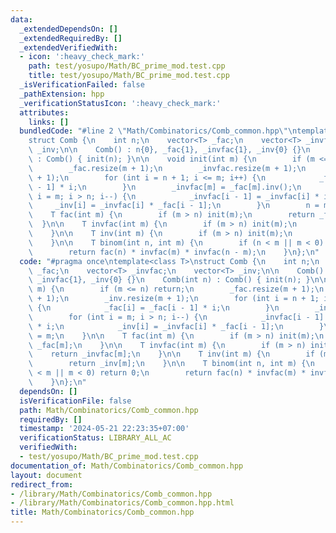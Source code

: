 ```yaml
---
data:
  _extendedDependsOn: []
  _extendedRequiredBy: []
  _extendedVerifiedWith:
  - icon: ':heavy_check_mark:'
    path: test/yosupo/Math/BC_prime_mod.test.cpp
    title: test/yosupo/Math/BC_prime_mod.test.cpp
  _isVerificationFailed: false
  _pathExtension: hpp
  _verificationStatusIcon: ':heavy_check_mark:'
  attributes:
    links: []
  bundledCode: "#line 2 \"Math/Combinatorics/Comb_common.hpp\"\ntemplate<class T>\n\
    struct Comb {\n    int n;\n    vector<T> _fac;\n    vector<T> _invfac;\n    vector<T>\
    \ _inv;\n\n    Comb() : n{0}, _fac{1}, _invfac{1}, _inv{0} {}\n    Comb(int n)\
    \ : Comb() { init(n); }\n\n    void init(int m) {\n        if (m <= n) return;\n\
    \        _fac.resize(m + 1);\n        _invfac.resize(m + 1);\n        _inv.resize(m\
    \ + 1);\n        for (int i = n + 1; i <= m; i++) {\n            _fac[i] = _fac[i\
    \ - 1] * i;\n        }\n        _invfac[m] = _fac[m].inv();\n        for (int\
    \ i = m; i > n; i--) {\n            _invfac[i - 1] = _invfac[i] * i;\n       \
    \     _inv[i] = _invfac[i] * _fac[i - 1];\n        }\n        n = m;\n    }\n\n\
    \    T fac(int m) {\n        if (m > n) init(m);\n        return _fac[m];\n  \
    \  }\n\n    T invfac(int m) {\n        if (m > n) init(m);\n        return _invfac[m];\n\
    \    }\n\n    T inv(int m) {\n        if (m > n) init(m);\n        return _inv[m];\n\
    \    }\n\n    T binom(int n, int m) {\n        if (n < m || m < 0) return 0;\n\
    \        return fac(n) * invfac(m) * invfac(n - m);\n    }\n};\n"
  code: "#pragma once\ntemplate<class T>\nstruct Comb {\n    int n;\n    vector<T>\
    \ _fac;\n    vector<T> _invfac;\n    vector<T> _inv;\n\n    Comb() : n{0}, _fac{1},\
    \ _invfac{1}, _inv{0} {}\n    Comb(int n) : Comb() { init(n); }\n\n    void init(int\
    \ m) {\n        if (m <= n) return;\n        _fac.resize(m + 1);\n        _invfac.resize(m\
    \ + 1);\n        _inv.resize(m + 1);\n        for (int i = n + 1; i <= m; i++)\
    \ {\n            _fac[i] = _fac[i - 1] * i;\n        }\n        _invfac[m] = _fac[m].inv();\n\
    \        for (int i = m; i > n; i--) {\n            _invfac[i - 1] = _invfac[i]\
    \ * i;\n            _inv[i] = _invfac[i] * _fac[i - 1];\n        }\n        n\
    \ = m;\n    }\n\n    T fac(int m) {\n        if (m > n) init(m);\n        return\
    \ _fac[m];\n    }\n\n    T invfac(int m) {\n        if (m > n) init(m);\n    \
    \    return _invfac[m];\n    }\n\n    T inv(int m) {\n        if (m > n) init(m);\n\
    \        return _inv[m];\n    }\n\n    T binom(int n, int m) {\n        if (n\
    \ < m || m < 0) return 0;\n        return fac(n) * invfac(m) * invfac(n - m);\n\
    \    }\n};\n"
  dependsOn: []
  isVerificationFile: false
  path: Math/Combinatorics/Comb_common.hpp
  requiredBy: []
  timestamp: '2024-05-21 22:23:35+07:00'
  verificationStatus: LIBRARY_ALL_AC
  verifiedWith:
  - test/yosupo/Math/BC_prime_mod.test.cpp
documentation_of: Math/Combinatorics/Comb_common.hpp
layout: document
redirect_from:
- /library/Math/Combinatorics/Comb_common.hpp
- /library/Math/Combinatorics/Comb_common.hpp.html
title: Math/Combinatorics/Comb_common.hpp
---
```

